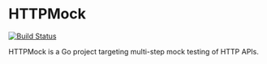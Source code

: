 # HTTPMock

[![Build Status](https://travis-ci.org/gliptak/httpmock.svg?branch=master)](https://travis-ci.org/gliptak/httpmock)

HTTPMock is a Go project targeting multi-step mock testing of HTTP APIs.